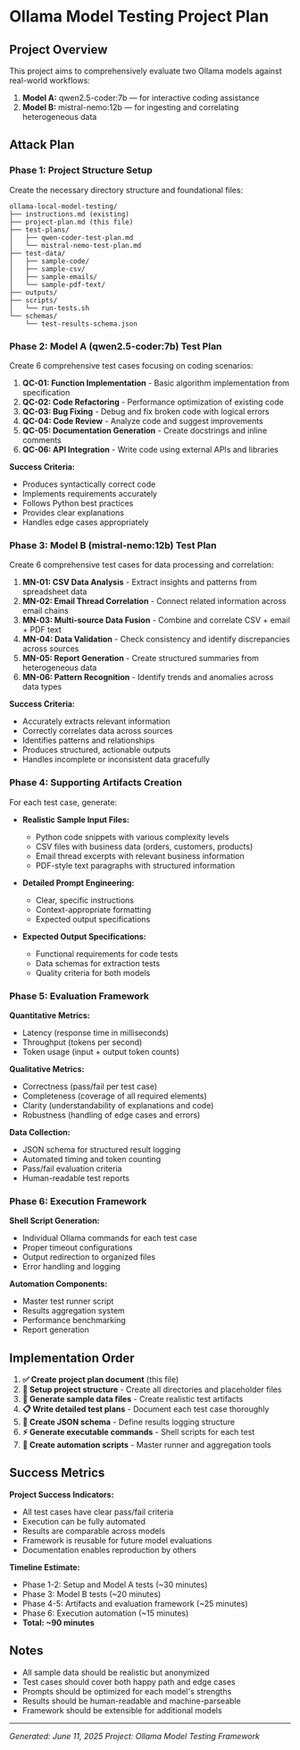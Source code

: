 # Ollama Model Testing Project Plan

## Project Overview

This project aims to comprehensively evaluate two Ollama models against real-world workflows:

1. **Model A:** qwen2.5-coder:7b — for interactive coding assistance  
2. **Model B:** mistral-nemo:12b — for ingesting and correlating heterogeneous data

## Attack Plan

### Phase 1: Project Structure Setup

Create the necessary directory structure and foundational files:

```
ollama-local-model-testing/
├── instructions.md (existing)
├── project-plan.md (this file)
├── test-plans/
│   ├── qwen-coder-test-plan.md
│   └── mistral-nemo-test-plan.md
├── test-data/
│   ├── sample-code/
│   ├── sample-csv/
│   ├── sample-emails/
│   └── sample-pdf-text/
├── outputs/
├── scripts/
│   └── run-tests.sh
└── schemas/
    └── test-results-schema.json
```

### Phase 2: Model A (qwen2.5-coder:7b) Test Plan

Create 6 comprehensive test cases focusing on coding scenarios:

1. **QC-01: Function Implementation** - Basic algorithm implementation from specification
2. **QC-02: Code Refactoring** - Performance optimization of existing code
3. **QC-03: Bug Fixing** - Debug and fix broken code with logical errors
4. **QC-04: Code Review** - Analyze code and suggest improvements
5. **QC-05: Documentation Generation** - Create docstrings and inline comments
6. **QC-06: API Integration** - Write code using external APIs and libraries

**Success Criteria:**
- Produces syntactically correct code
- Implements requirements accurately
- Follows Python best practices
- Provides clear explanations
- Handles edge cases appropriately

### Phase 3: Model B (mistral-nemo:12b) Test Plan

Create 6 comprehensive test cases for data processing and correlation:

1. **MN-01: CSV Data Analysis** - Extract insights and patterns from spreadsheet data
2. **MN-02: Email Thread Correlation** - Connect related information across email chains
3. **MN-03: Multi-source Data Fusion** - Combine and correlate CSV + email + PDF text
4. **MN-04: Data Validation** - Check consistency and identify discrepancies across sources
5. **MN-05: Report Generation** - Create structured summaries from heterogeneous data
6. **MN-06: Pattern Recognition** - Identify trends and anomalies across data types

**Success Criteria:**
- Accurately extracts relevant information
- Correctly correlates data across sources
- Identifies patterns and relationships
- Produces structured, actionable outputs
- Handles incomplete or inconsistent data gracefully

### Phase 4: Supporting Artifacts Creation

For each test case, generate:

- **Realistic Sample Input Files:**
  - Python code snippets with various complexity levels
  - CSV files with business data (orders, customers, products)
  - Email thread excerpts with relevant business information
  - PDF-style text paragraphs with structured information

- **Detailed Prompt Engineering:**
  - Clear, specific instructions
  - Context-appropriate formatting
  - Expected output specifications

- **Expected Output Specifications:**
  - Functional requirements for code tests
  - Data schemas for extraction tests
  - Quality criteria for both models

### Phase 5: Evaluation Framework

**Quantitative Metrics:**
- Latency (response time in milliseconds)
- Throughput (tokens per second)
- Token usage (input + output token counts)

**Qualitative Metrics:**
- Correctness (pass/fail per test case)
- Completeness (coverage of all required elements)
- Clarity (understandability of explanations and code)
- Robustness (handling of edge cases and errors)

**Data Collection:**
- JSON schema for structured result logging
- Automated timing and token counting
- Pass/fail evaluation criteria
- Human-readable test reports

### Phase 6: Execution Framework

**Shell Script Generation:**
- Individual Ollama commands for each test case
- Proper timeout configurations
- Output redirection to organized files
- Error handling and logging

**Automation Components:**
- Master test runner script
- Results aggregation system
- Performance benchmarking
- Report generation

## Implementation Order

1. **✅ Create project plan document** (this file)
2. **🔄 Setup project structure** - Create all directories and placeholder files
3. **📝 Generate sample data files** - Create realistic test artifacts
4. **📋 Write detailed test plans** - Document each test case thoroughly
5. **🔧 Create JSON schema** - Define results logging structure
6. **⚡ Generate executable commands** - Shell scripts for each test
7. **🤖 Create automation scripts** - Master runner and aggregation tools

## Success Metrics

**Project Success Indicators:**
- All test cases have clear pass/fail criteria
- Execution can be fully automated
- Results are comparable across models
- Framework is reusable for future model evaluations
- Documentation enables reproduction by others

**Timeline Estimate:**
- Phase 1-2: Setup and Model A tests (~30 minutes)
- Phase 3: Model B tests (~20 minutes)
- Phase 4-5: Artifacts and evaluation framework (~25 minutes)
- Phase 6: Execution automation (~15 minutes)
- **Total: ~90 minutes**

## Notes

- All sample data should be realistic but anonymized
- Test cases should cover both happy path and edge cases
- Prompts should be optimized for each model's strengths
- Results should be human-readable and machine-parseable
- Framework should be extensible for additional models

---

*Generated: June 11, 2025*
*Project: Ollama Model Testing Framework*
